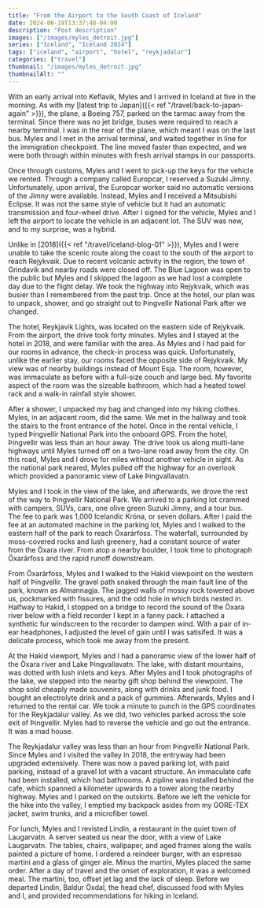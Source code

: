 ```yaml
---
title: "From the Airport to the South Coast of Iceland"
date: 2024-06-19T13:37:48-04:00
description: "Post description"
images: ["/images/myles_detroit.jpg"]
series: ["Iceland", "Iceland 2024"]
tags: ["iceland", "airport", "hotel", "reykjadalur"]
categories: ["travel"]
thumbnail: "/images/myles_detroit.jpg"
thumbnailAlt: ""
---
```


With an early arrival into Keflavik, Myles and I arrived in Iceland at five in the morning. As with my [latest trip to Japan]({{< ref "/travel/back-to-japan-again" >}}), the plane, a Boeing 757, parked on the tarmac away from the terminal. Since there was no jet bridge, buses were required to reach a nearby terminal. I was in the rear of the plane, which meant I was on the last bus. Myles and I met in the arrival terminal, and waited together in line for the immigration checkpoint. The line moved faster than expected, and we were both through within minutes with fresh arrival stamps in our passports.

Once through customs, Myles and I went to pick-up the keys for the vehicle we rented. Through a company called Europcar, I reserved a Suzuki Jimny. Unfortunately, upon arrival, the Europcar worker said no automatic versions of the Jimny were available. Instead, Myles and I received a Mitsubishi Eclipse. It was not the same style of vehicle but it had an automatic transmission and four-wheel drive. After I signed for the vehicle, Myles and I left the airport to locate the vehicle in an adjacent lot. The SUV was new, and to my surprise, was a hybrid.

Unlike in [2018]({{< ref "/travel/iceland-blog-01" >}}), Myles and I were unable to take the scenic route along the coast to the south of the airport to reach Rejykvaik. Due to recent volcanic activity in the region, the town of Grindavik and nearby roads were closed off. The Blue Lagoon was open to the public but Myles and I skipped the lagoon as we had lost a complete day due to the flight delay. We took the highway into Rejykvaik, which was busier than I remembered from the past trip. Once at the hotel, our plan was to unpack, shower, and go straight out to Þingvellir National Park after we changed.

The hotel, Reykjavik Lights, was located on the eastern side of Rejykvaik. From the airport, the drive took forty minutes. Myles and I stayed at the hotel in 2018, and were familiar with the area. As Myles and I had paid for our rooms in advance, the check-in process was quick. Unfortunately, unlike the earlier stay, our rooms faced the opposite side of Rejykvaik. My view was of nearby buildings instead of Mount Esja. The room, however, was immaculate as before with a full-size couch and large bed. My favorite aspect of the room was the sizeable bathroom, which had a heated towel rack and a walk-in rainfall style shower.

After a shower, I unpacked my bag and changed into my hiking clothes. Myles, in an adjacent room, did the same. We met in the hallway and took the stairs to the front entrance of the hotel. Once in the rental vehicle, I typed Þingvellir National Park into the onboard GPS. From the hotel, Þingvellir was less than an hour away. The drive took us along multi-lane highways until Myles turned off on a two-lane road away from the city. On this road, Myles and I drove for miles without another vehicle in sight. As the national park neared, Myles pulled off the highway for an overlook which provided a panoramic view of Lake Þingvallavatn.

Myles and I took in the view of the lake, and afterwards, we drove the rest of the way to Þingvellir National Park. We arrived to a parking lot crammed with campers, SUVs, cars, one olive green Suzuki Jimny, and a tour bus. The fee to park was 1,000 Icelandic Króna, or seven dollars. After I paid the fee at an automated machine in the parking lot, Myles and I walked to the eastern half of the park to reach Öxarárfoss. The waterfall, surrounded by moss-covered rocks and lush greenery, had a constant source of water from the Öxara river. From atop a nearby boulder, I took time to photograph Öxarárfoss and the rapid runoff downstream.

From Öxarárfoss, Myles and I walked to the Hakid viewpoint on the western half of Þingvellir. The gravel path snaked through the main fault line of the park, known as Almannagja. The jagged walls of mossy rock towered above us, pockmarked with fissures, and the odd hole in which birds nested in. Halfway to Hakid, I stopped on a bridge to record the sound of the Öxara river below with a field recorder I kept in a fanny pack. I attached a synthetic fur windscreen to the recorder to dampen wind. With a pair of in-ear headphones, I adjusted the level of gain until I was satisifed. It was a delicate process, which took me away from the present.

At the Hakid viewport, Myles and I had a panoramic view of the lower half of the Öxara river and Lake Þingvallavatn. The lake, with distant mountains, was dotted with lush inlets and keys. After Myles and I took photographs of the lake, we stepped into the nearby gift shop behind the viewpoint. The shop sold cheaply made souvenirs, along with drinks and junk food. I bought an electrolyte drink and a pack of gummies. Afterwards, Myles and I returned to the rental car. We took a minute to punch in the GPS coordinates for the Reykjadalur valley. As we did, two vehicles parked across the sole exit of Þingvellir. Myles had to reverse the vehicle and go out the entrance. It was a mad house.

The Reykjadalur valley was less than an hour from Þingvellir National Park. Since Myles and I visited the valley in 2018, the entryway had been upgraded extensively. There was now a paved parking lot, with paid parking, instead of a gravel lot with a vacant structure. An immaculate cafe had been installed, which had bathrooms. A zipline was installed behind the cafe, which spanned a kilometer upwards to a tower along the nearby highway. Myles and I parked on the outskirts. Before we left the vehicle for the hike into the valley, I emptied my backpack asides from my GORE-TEX jacket, swim trunks, and a microfiber towel.

For lunch, Myles and I revisted Lindin, a restaurant in the quiet town of Laugarvatn. A server seated us near the door, with a view of Lake Laugarvatn. The tables, chairs, wallpaper, and aged frames along the walls painted a picture of home. I ordered a reindeer burger, with an espresso martini and a glass of ginger ale. Minus the martini, Myles placed the same order. After a day of travel and the onset of exploration, it was a welcomed meal. The martini, too, offset jet lag and the lack of sleep. Before we departed Lindin, Baldur Öxdal, the head chef, discussed food with Myles and I, and provided recommendations for hiking in Iceland.

<!-- Gullfoss -->
